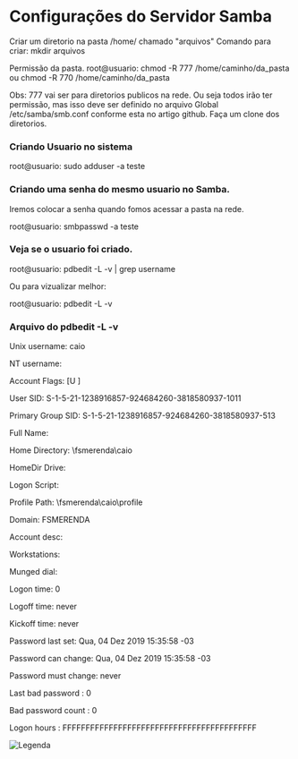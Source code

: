 # Configurações do Servidor Samba


Criar um diretorio na pasta /home/ chamado "arquivos" 
  Comando para criar: mkdir arquivos
  
Permissão da pasta.
root@usuario: chmod -R 777 /home/caminho/da_pasta ou chmod -R 770 /home/caminho/da_pasta
 
Obs: 777 vai ser para diretorios publicos na rede. Ou seja todos irão ter permissão, mas isso deve ser definido no arquivo Global /etc/samba/smb.conf conforme esta no artigo github. Faça um clone dos diretorios.

### Criando Usuario no sistema
root@usuario: sudo adduser -a teste

### Criando uma senha do mesmo usuario no Samba. 

Iremos colocar a senha quando fomos acessar a pasta na rede.

root@usuario: smbpasswd -a teste

### Veja se o usuario foi criado.

root@usuario: pdbedit -L -v | grep username

Ou para vizualizar melhor:  

root@usuario: pdbedit -L -v  


### Arquivo do pdbedit -L -v 


Unix username:        caio

NT username:

Account Flags:        [U          ]

User SID:             S-1-5-21-1238916857-924684260-3818580937-1011

Primary Group SID:    S-1-5-21-1238916857-924684260-3818580937-513 

Full Name:

Home Directory:       \\fsmerenda\caio

HomeDir Drive:

Logon Script:

Profile Path:         \\fsmerenda\caio\profile

Domain:               FSMERENDA

Account desc:

Workstations:

Munged dial:

Logon time:           0

Logoff time:          never

Kickoff time:         never

Password last set:    Qua, 04 Dez 2019 15:35:58 -03

Password can change:  Qua, 04 Dez 2019 15:35:58 -03

Password must change: never

Last bad password   : 0

Bad password count  : 0

Logon hours         : FFFFFFFFFFFFFFFFFFFFFFFFFFFFFFFFFFFFFFFFFF

![Legenda](https://raw.githubusercontent.com/murilothink/servidorsamba/master/Capturar.PNG)
